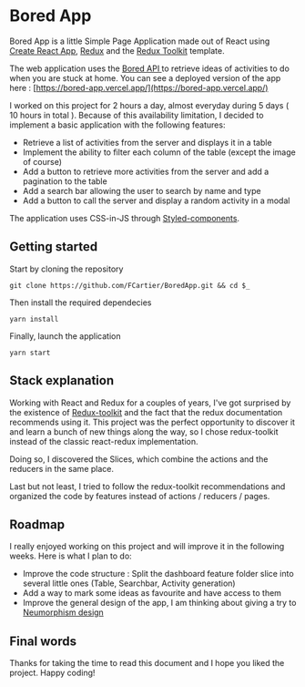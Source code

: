 # Bored App

Bored App is a little Simple Page Application made out of React using [Create React App](https://github.com/facebook/create-react-app), [Redux](https://redux.js.org/) and the [Redux Toolkit](https://redux-toolkit.js.org/) template.

The web application uses the [Bored API ](https://bored-api.firebaseapp.com/) to retrieve ideas of activities to do when you are stuck at home. You can see a deployed version of the app here : [https://bored-app.vercel.app/](https://bored-app.vercel.app/)

I worked on this project for 2 hours a day, almost everyday during 5 days ( 10 hours in total ). Because of this availability limitation, I decided to implement a basic application with the following features:

- Retrieve a list of activities from the server and displays it in a table
- Implement the ability to filter each column of the table (except the image of course)
- Add a button to retrieve more activities from the server and add a pagination to the table
- Add a search bar allowing the user to search by name and type
- Add a button to call the server and display a random activity in a modal

The application uses CSS-in-JS through [Styled-components](https://styled-components.com/).

## Getting started

Start by cloning the repository

```
git clone https://github.com/FCartier/BoredApp.git && cd $_
```

Then install the required dependecies

```
yarn install
```

Finally, launch the application

```
yarn start
```

## Stack explanation

Working with React and Redux for a couples of years, I've got surprised by the existence of [Redux-toolkit](https://redux-toolkit.js.org/) and the fact that the redux documentation recommends using it. This project was the perfect opportunity to discover it and learn a bunch of new things along the way, so I chose redux-toolkit instead of the classic react-redux implementation.

Doing so, I discovered the Slices, which combine the actions and the reducers in the same place.

Last but not least, I tried to follow the redux-toolkit recommendations and organized the code by features instead of actions / reducers / pages.

## Roadmap

I really enjoyed working on this project and will improve it in the following weeks. Here is what I plan to do:

- Improve the code structure : Split the dashboard feature folder slice into several little ones (Table, Searchbar, Activity generation)
- Add a way to mark some ideas as favourite and have access to them
- Improve the general design of the app, I am thinking about giving a try to [Neumorphism design](https://uxdesign.cc/neumorphism-in-user-interfaces-b47cef3bf3a6)

## Final words

Thanks for taking the time to read this document and I hope you liked the project. Happy coding!

